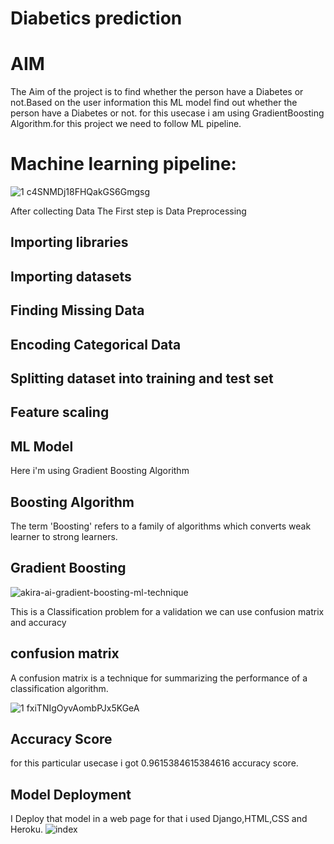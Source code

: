 # Diabetics prediction

# AIM
  The Aim of the project is to find whether the person have a Diabetes or not.Based on the user information this ML model find out whether the person have a Diabetes or not.
  for this usecase i am using GradientBoosting Algorithm.for this project we need to follow ML pipeline.
  
# Machine learning pipeline:
   

![1 c4SNMDj18FHQakGS6Gmgsg](https://user-images.githubusercontent.com/61903698/132532255-3cda2604-94e4-4675-af62-43b3fcbd69e0.png)

After collecting Data The First step is Data Preprocessing
## Importing libraries
## Importing datasets
##  Finding Missing Data
##  Encoding Categorical Data
##  Splitting dataset into training and test set
##  Feature scaling

## ML Model
  Here i'm using Gradient Boosting Algorithm
## Boosting Algorithm
The term 'Boosting' refers to a family of algorithms which converts weak learner to strong learners.

## Gradient Boosting
   ![akira-ai-gradient-boosting-ml-technique](https://user-images.githubusercontent.com/61903698/132536112-5040cef1-62a5-46c2-933b-56398c60b0d2.png)

This is a Classification problem for a validation we can use confusion matrix and accuracy 

## confusion matrix

A confusion matrix is a technique for summarizing the performance of a classification algorithm. 

![1 fxiTNIgOyvAombPJx5KGeA](https://user-images.githubusercontent.com/61903698/132537114-7852138f-18f4-4ee7-a8ef-c8e9ff7b002f.png)

## Accuracy Score
for this particular usecase i got 0.9615384615384616 accuracy score.

## Model Deployment
I Deploy that model in a web page for that i used Django,HTML,CSS and Heroku.
![index](https://user-images.githubusercontent.com/61903698/132537975-f7b959bd-c41b-453c-95ec-a661e5f9d892.png)




